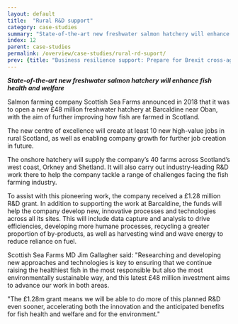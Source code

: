 ```yaml
---
layout: default
title:  "Rural R&D support"
category: case-studies
summary: "State-of-the-art new freshwater salmon hatchery will enhance fish health and welfare"
index: 12
parent: case-studies
permalink: /overview/case-studies/rural-rd-suport/
prev: {title: "Business resilience support: Prepare for Brexit cross-agency response", url: "/overview/case-studies/business-resilience-support-prepare-for-brexit/" }
---
```

***State-of-the-art new freshwater salmon hatchery will enhance fish health and welfare***  

Salmon farming company Scottish Sea Farms announced in 2018 that it was to open a new £48 million freshwater hatchery at Barcaldine near Oban, with the aim of further improving how fish are farmed in Scotland.  

The new centre of excellence will create at least 10 new high-value jobs in rural Scotland, as well as enabling company growth for further job creation in future.  

The onshore hatchery will supply the company’s 40 farms across Scotland’s west coast, Orkney and Shetland. It will also carry out industry-leading R&D work there to help the company tackle a range of challenges facing the fish farming industry.  

To assist with this pioneering work, the company received a £1.28 million R&D grant. In addition to supporting the work at Barcaldine, the funds will help the company develop new, innovative processes and technologies across all its sites. This will include data capture and analysis to drive efficiencies, developing more humane processes, recycling a greater proportion of by-products, as well as harvesting wind and wave energy to reduce reliance on fuel.  

Scottish Sea Farms MD Jim Gallagher said: "Researching and developing new approaches and technologies is key to ensuring that we continue raising the healthiest fish in the most responsible but also the most environmentally sustainable way, and this latest £48 million investment aims to advance our work in both areas.  

"The £1.28m grant means we will be able to do more of this planned R&D even sooner, accelerating both the innovation and the anticipated benefits for fish health and welfare and for the environment."  
